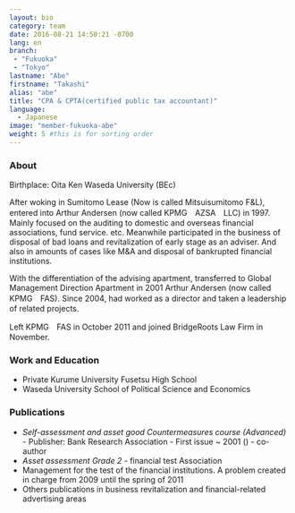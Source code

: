 ```yaml
---
layout: bio
category: team
date: 2016-08-21 14:50:21 -0700
lang: en
branch:
 - "Fukuoka"
 - "Tokyo"
lastname: "Abe"
firstname: "Takashi"
alias: "abe"
title: "CPA & CPTA(certified public tax accountant)"
language:
  - Japanese
image: "member-fukuoka-abe"
weight: 5 #this is for sorting order
---
```


### About
Birthplace: Oita Ken
Waseda University (BEc)

After woking in Sumitomo Lease (Now is called Mitsuisumitomo F&L),  entered into Arthur Andersen (now called KPMG　AZSA　LLC) in 1997.
Mainly focused on the auditing to  domestic and overseas financial associations, fund service. etc. Meanwhile participated in the business of disposal of bad loans and  revitalization of early stage as an adviser. And also in amounts of cases like M&A and disposal of bankrupted financial institutions.

With the differentiation of the advising apartment, transferred to Global Management Direction Apartment in 2001 Arthur Andersen (now called KPMG　FAS). Since 2004, had worked as a director and taken a leadership of related projects.

Left  KPMG　FAS in October 2011 and joined BridgeRoots Law Firm in November.



### Work and Education
- Private Kurume University Fusetsu High School
- Waseda University School of Political Science and Economics

### Publications
- *Self-assessment and asset good Countermeasures course (Advanced)* - Publisher: Bank Research Association - First issue ~ 2001 () - co-author
- *Asset assessment Grade 2* -  financial test Association
- Management for the test of the financial institutions. A problem created in charge from 2009 until the spring of 2011
- Others publications in business revitalization and financial-related advertising areas
